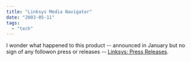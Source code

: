 ```yaml
---
title: "Linksys Media Navigator"
date: "2003-05-11"
tags: 
  - "tech"
---
```


I wonder what happened to this product -- announced in January but no sign of any followon press or releases -- [Linksys: Press Releases](http://www.linksys.com/press/press.asp?prid=101 "Linksys: Press Releases").
